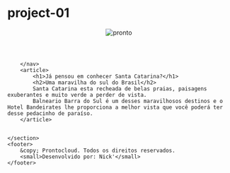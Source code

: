 # project-01
<!DOCTYPE html>
<html lang="en">
<head>
    <meta charset="UTF-8">
    <meta http-equiv="X-UA-Compatible" content="IE=edge">
    <meta name="viewport" content="width=device-width, initial-scale=1.0">
    <title>Balneario Barra do Sul</title>
</head>
<body>
    <header>
        <img src="" alt="pronto">
    </header>
    <section>
        <nav>

        </nav>
        <article>
            <h1>Já pensou em conhecer Santa Catarina?</h1>
            <h2>Uma maravilha do sul do Brasil</h2>
            Santa Catarina esta recheada de belas praias, paisagens exuberantes e muito verde a perder de vista.
            Balneario Barra do Sul é um desses maravilhosos destinos e o Hotel Bandeirates lhe proporciona a melhor vista que você poderá ter desse pedacinho de paraíso.
        </article>


    </section>
    <footer>
        &copy; Prontocloud. Todos os direitos reservados.
        <small>Desenvolvido por: Nick'</small>
    </footer>


    
</body>
</html>
